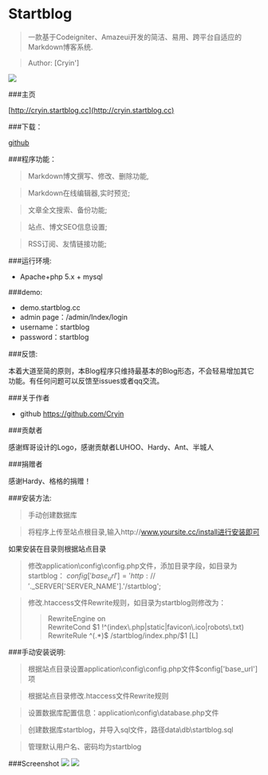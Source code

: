 # Startblog

>一款基于Codeigniter、Amazeui开发的简洁、易用、跨平台自适应的Markdown博客系统.

>Author: [Cryin']

![](http://i1.piimg.com/567571/6947db2521f305f1.jpg)

###主页

 [http://cryin.startblog.cc](http://cryin.startblog.cc)

 ###下载：
 
  [github]( https://github.com/Cryin/Startblog)
 
###程序功能：

>Markdown博文撰写、修改、删除功能,

>Markdown在线编辑器,实时预览;

>文章全文搜索、备份功能;

>站点、博文SEO信息设置;

>RSS订阅、友情链接功能;

###运行环境:
* Apache+php 5.x + mysql

###demo:
* demo.startblog.cc 
* admin page：/admin/Index/login
* username：startblog
* password：startblog

###反馈:

本着大道至简的原则，本Blog程序只维持最基本的Blog形态，不会轻易增加其它功能。有任何问题可以反馈至issues或者qq交流。

###关于作者

* github https://github.com/Cryin

###贡献者

感谢辉哥设计的Logo，感谢贡献者LUHOO、Hardy、Ant、半城人

###捐赠者

感谢Hardy、格格的捐赠！

###安装方法:

>手动创建数据库

>将程序上传至站点根目录,输入http://www.yoursite.cc/install进行安装即可

如果安装在目录则根据站点目录

>修改application\config\config.php文件，添加目录字段，如目录为startblog：
$config['base_url'] = 'http://'.$_SERVER['SERVER_NAME'].'/startblog';

>修改.htaccess文件Rewrite规则，如目录为startblog则修改为：
>>RewriteEngine on  
>>RewriteCond $1 !^(index\.php|static|favicon\.ico|robots\.txt)  
>>RewriteRule ^(.*)$ /startblog/index.php/$1 [L]

###手动安装说明:

>根据站点目录设置application\config\config.php文件$config['base_url']项

>根据站点目录修改.htaccess文件Rewrite规则

>设置数据库配置信息：application\config\database.php文件

>创建数据库startblog，并导入sql文件，路径data\db\startblog.sql

>管理默认用户名、密码均为startblog

###Screenshot
![](http://i2.muimg.com/567571/c5f0fac2fcde0b02.png)
![](http://i4.buimg.com/567571/79ae794be212b2f1.png)
